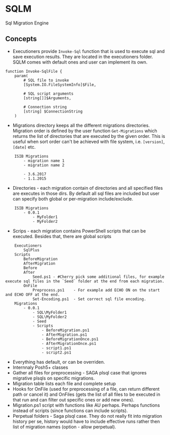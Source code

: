 # SQLM

Sql Migration Engine

## Concepts

- Executioners provide `Invoke-Sql` function that is used to execute sql and save execution results. They are located in the executioners folder. SQLM comes with default ones and user can implement its own.
```
function Invoke-SqlFile {
    param(
        # SQL file to invoke
        [System.IO.FileSystemInfo]$File,
        
        # SQL script arguments
        [string[]]$Arguments,
        
        # Connection string
        [string] $ConnectionString
    )
```

- Migrations directory keeps all the different migrations directories. Migration order is defined by the user function `Get-Migrations` which returns the list of directories that are executed by the given order. This is useful when sort order can't be achieved with file system, i.e. `[version]`, `[date]` etc.

```
    ISIB Migrations
        - migration name 1
        - migration name 2

        - 3.6.2017
        - 1.1.2015
```
- Directories - each migration contain of directories and all specified files are executes in those dirs. By default all sql files are included but user can specify both global or per-migration include/exclude.

```
    ISIB Migrations
        - 0.0.1
            - MyFolder1
            - MyFolder2
```
- Scrips - each migration contains PowerShell scripts that can be executed. Besides that, there are global scripts
```
    Executioners
        SqlPlus
    Scripts
        BeforeMigration
        AfterMigration
        Before
        After   
            Seed.ps1 - #Cherry pick some additional files, for example execute sql files in the `Seed` folder at the end from each migration.
        OnFile
            Preprocess.ps1    - For example add ECHO ON on the start and ECHO OFF at the end.
            Set-Encoding.ps1  - Set correct sql file encoding.
    Migrations
        - 0.0.1
            - SQL\MyFolder1
            - SQL\MyFolder2
            - Seed
            - Scripts
                - BeforeMigration.ps1
                - AfterMigration.ps1
                - BeforeMigrationOnce.ps1
                - AfterMigrationOnce.ps1
                - script1.ps1
                - script2.ps1
```
- Everything has default, or can be overriden.
- Internnaly Posh5+ classes
- Gather all files for preprocessing - SAGA plsql case that ignores migrative plsqls on specific migrations. 
- Migration table lists each file and complete setup
- Hooks for OnFile (used for preprocessing of a file, can return different path or cancel it) and OnFiles (gets the list of all files to be executed in that run and can filter out specific ones or add new ones).
- Migration.ps1 script with functions like AU perhaps. Perhaps functions instead of scripts (since functions can include scripts).
- Perpetual folders - Saga plsql case. They do not really fit into migration history per se, history would have to include effective runs rather then list of migration names (option - allow perpetual).